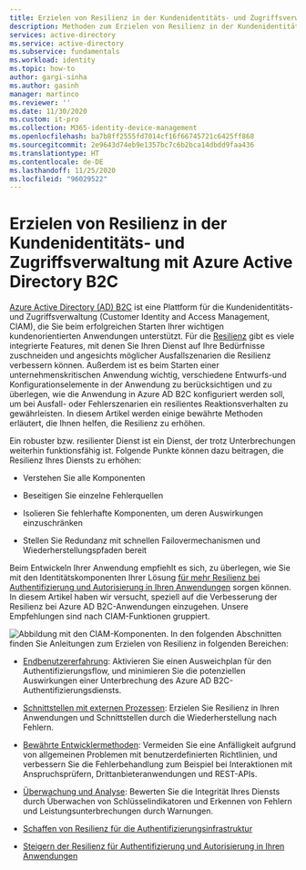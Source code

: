 ```yaml
---
title: Erzielen von Resilienz in der Kundenidentitäts- und Zugriffsverwaltung mit Azure AD B2C | Microsoft-Dokumentation
description: Methoden zum Erzielen von Resilienz in der Kundenidentitäts- und Zugriffsverwaltung mit Azure AD B2C
services: active-directory
ms.service: active-directory
ms.subservice: fundamentals
ms.workload: identity
ms.topic: how-to
author: gargi-sinha
ms.author: gasinh
manager: martinco
ms.reviewer: ''
ms.date: 11/30/2020
ms.custom: it-pro
ms.collection: M365-identity-device-management
ms.openlocfilehash: ba7b8ff2555fd7014cf16f66745721c6425ff868
ms.sourcegitcommit: 2e9643d74eb9e1357bc7c6b2bca14dbdd9faa436
ms.translationtype: HT
ms.contentlocale: de-DE
ms.lasthandoff: 11/25/2020
ms.locfileid: "96029522"
---
```

# <a name="build-resilience-in-your-customer-identity-and-access-management-with-azure-active-directory-b2c"></a>Erzielen von Resilienz in der Kundenidentitäts- und Zugriffsverwaltung mit Azure Active Directory B2C

[Azure Active Directory (AD) B2C](https://docs.microsoft.com/azure/active-directory-b2c/overview) ist eine Plattform für die Kundenidentitäts- und Zugriffsverwaltung (Customer Identity and Access Management, CIAM), die Sie beim erfolgreichen Starten Ihrer wichtigen kundenorientierten Anwendungen unterstützt. Für die [Resilienz](https://azure.microsoft.com/blog/advancing-azure-active-directory-availability/) gibt es viele integrierte Features, mit denen Sie Ihren Dienst auf Ihre Bedürfnisse zuschneiden und angesichts möglicher Ausfallszenarien die Resilienz verbessern können. Außerdem ist es beim Starten einer unternehmenskritischen Anwendung wichtig, verschiedene Entwurfs-und Konfigurationselemente in der Anwendung zu berücksichtigen und zu überlegen, wie die Anwendung in Azure AD B2C konfiguriert werden soll, um bei Ausfall- oder Fehlerszenarien ein resilientes Reaktionsverhalten zu gewährleisten. In diesem Artikel werden einige bewährte Methoden erläutert, die Ihnen helfen, die Resilienz zu erhöhen.

Ein robuster bzw. resilienter Dienst ist ein Dienst, der trotz Unterbrechungen weiterhin funktionsfähig ist. Folgende Punkte können dazu beitragen, die Resilienz Ihres Diensts zu erhöhen:

- Verstehen Sie alle Komponenten

- Beseitigen Sie einzelne Fehlerquellen

- Isolieren Sie fehlerhafte Komponenten, um deren Auswirkungen einzuschränken

- Stellen Sie Redundanz mit schnellen Failovermechanismen und Wiederherstellungspfaden bereit

Beim Entwickeln Ihrer Anwendung empfiehlt es sich, zu überlegen, wie Sie mit den Identitätskomponenten Ihrer Lösung [für mehr Resilienz bei Authentifizierung und Autorisierung in Ihren Anwendungen](resilience-app-development-overview.md) sorgen können. In diesem Artikel haben wir versucht, speziell auf die Verbesserung der Resilienz bei Azure AD B2C-Anwendungen einzugehen. Unsere Empfehlungen sind nach CIAM-Funktionen gruppiert.

![Abbildung mit den CIAM-Komponenten](media/resilience-b2c/high-level-components.png). In den folgenden Abschnitten finden Sie Anleitungen zum Erzielen von Resilienz in folgenden Bereichen:

- [Endbenutzererfahrung](resilient-end-user-experience.md): Aktivieren Sie einen Ausweichplan für den Authentifizierungsflow, und minimieren Sie die potenziellen Auswirkungen einer Unterbrechung des Azure AD B2C-Authentifizierungsdiensts.

- [Schnittstellen mit externen Prozessen](resilient-external-processes.md): Erzielen Sie Resilienz in Ihren Anwendungen und Schnittstellen durch die Wiederherstellung nach Fehlern.  

- [Bewährte Entwicklermethoden](resilience-b2c-developer-best-practices.md): Vermeiden Sie eine Anfälligkeit aufgrund von allgemeinen Problemen mit benutzerdefinierten Richtlinien, und verbessern Sie die Fehlerbehandlung zum Beispiel bei Interaktionen mit Anspruchsprüfern, Drittanbieteranwendungen und REST-APIs.

- [Überwachung und Analyse](resilience-with-monitoring-alerting.md): Bewerten Sie die Integrität Ihres Diensts durch Überwachen von Schlüsselindikatoren und Erkennen von Fehlern und Leistungsunterbrechungen durch Warnungen.

- [Schaffen von Resilienz für die Authentifizierungsinfrastruktur](resilience-in-infrastructure.md)

- [Steigern der Resilienz für Authentifizierung und Autorisierung in Ihren Anwendungen](resilience-app-development-overview.md)
